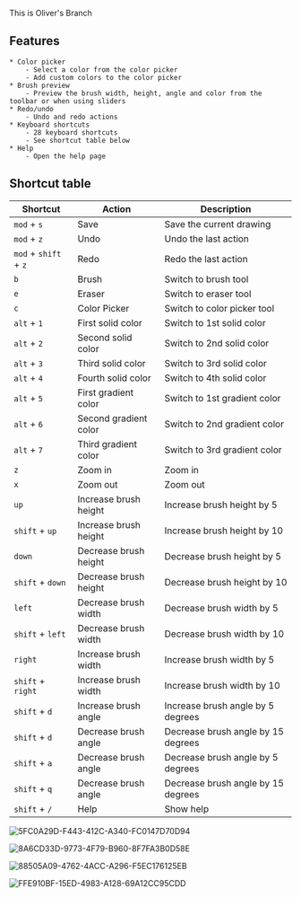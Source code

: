 This is Oliver's Branch

<!--

List of shortcuts:
{
    triggers: ["mod+s"],
    name: "save",
    description: "Save the current drawing",
  },
  {
    triggers: ["mod+z"],
    name: "undo",
    description: "Undo the last action",
  },
  {
    triggers: ["mod+shift+z"],
    name: "redo",
    description: "Redo the last action",
  },
  {
    triggers: ["b"],
    name: "brush",
    description: "Switch to brush tool",
  },
  {
    triggers: ["e"],
    name: "eraser",
    description: "Switch to eraser tool",
  },
  {
    triggers: ["c"],
    name: "Color Picker",
    description: "Switch to color picker tool",
  },
  {
    triggers: ["alt+1"],
    name: "First solid color",
    description: "Switch to 1st solid color",
  },
  {
    triggers: ["alt+2"],
    name: "Second solid color",
    description: "Switch to 2nd solid color",
  },
  {
    triggers: ["alt+3"],
    name: "Third solid color",
    description: "Switch to 3rd solid color",
  },
  {
    triggers: ["alt+4"],
    name: "Fourth solid color",
    description: "Switch to 4th solid color",
  },
  {
    triggers: ["alt+5"],
    name: "First gradient color",
    description: "Switch to 1st gradient color",
  },
  {
    triggers: ["alt+6"],
    name: "Second gradient color",
    description: "Switch to 2nd gradient color",
  },
  {
    triggers: ["alt+7"],
    name: "Third gradient color",
    description: "Switch to 3rd gradient color",
  },
  {
    triggers: ["z"],
    name: "zoom in",
    description: "Zoom in",
  },
  {
    triggers: ["x"],
    name: "zoom out",
    description: "Zoom out",
  },
  {
    triggers: ["up", "w"],
    name: "Increase brush height",
    description: "Increase brush height by 5",
  },
  {
    triggers: ["shift+up", "shift+w"],
    name: "Increase brush height",
    description: "Increase brush height by 10",
  },
  {
    triggers: ["down", "s"],
    name: "Decrease brush height",
    description: "Decrease brush height by 5",
  },
  {
    triggers: ["shift+down", "shift+s"],
    name: "Decrease brush height",
    description: "Decrease brush height by 10",
  },
  {
    triggers: ["left", "a"],
    name: "Decrease brush width",
    description: "Decrease brush width by 5",
  },
  {
    triggers: ["shift+left", "shift+a"],
    name: "Decrease brush width",
    description: "Decrease brush width by 10",
  },
  {
    triggers: ["right", "d"],
    name: "Increase brush width",
    description: "Increase brush width by 5",
  },
  {
    triggers: ["shift+right", "shift+d"],
    name: "Increase brush width",
    description: "Increase brush width by 10",
  },
  {
    triggers: ["shift+d", "e"],
    name: "Increase brush angle",
    description: "Increase brush angle by 5 degrees",
  },
  {
    triggers: ["shift+d"],
    name: "Decrease brush angle",
    description: "Decrease brush angle by 15 degrees",
  },
  {
    triggers: ["shift+a", "q"],
    name: "Decrease brush angle",
    description: "Decrease brush angle by 5 degrees",
  },
  {
    triggers: ["shift+q"],
    name: "Decrease brush angle",
    description: "Decrease brush angle by 15 degrees",
  },
  {
    triggers: ["shift+/"],
    name: "Help",
    description: "Show help",
  },


 -->

## Features

    * Color picker
        - Select a color from the color picker
        - Add custom colors to the color picker
    * Brush preview
        - Preview the brush width, height, angle and color from the toolbar or when using sliders
    * Redo/undo
        - Undo and redo actions
    * Keyboard shortcuts
        - 28 keyboard shortcuts
        - See shortcut table below
    * Help
        - Open the help page

## Shortcut table

| Shortcut | Action | Description |
| -------- | ------ | ----------- |
| `mod` + `s` | Save | Save the current drawing |
| `mod` + `z` | Undo | Undo the last action |
| `mod` + `shift` + `z` | Redo | Redo the last action |
| `b` | Brush | Switch to brush tool |
| `e` | Eraser | Switch to eraser tool |
| `c` | Color Picker | Switch to color picker tool |
| `alt` + `1` | First solid color | Switch to 1st solid color |
| `alt` + `2` | Second solid color | Switch to 2nd solid color |
| `alt` + `3` | Third solid color | Switch to 3rd solid color |
| `alt` + `4` | Fourth solid color | Switch to 4th solid color |
| `alt` + `5` | First gradient color | Switch to 1st gradient color |
| `alt` + `6` | Second gradient color | Switch to 2nd gradient color |
| `alt` + `7` | Third gradient color | Switch to 3rd gradient color |
| `z` | Zoom in | Zoom in |
| `x` | Zoom out | Zoom out |
| `up` | Increase brush height | Increase brush height by 5 |
| `shift` + `up` | Increase brush height | Increase brush height by 10 |
| `down` | Decrease brush height | Decrease brush height by 5 |
| `shift` + `down` | Decrease brush height | Decrease brush height by 10 |
| `left` | Decrease brush width | Decrease brush width by 5 |
| `shift` + `left` | Decrease brush width | Decrease brush width by 10 |
| `right` | Increase brush width | Increase brush width by 5 |
| `shift` + `right` | Increase brush width | Increase brush width by 10 |
| `shift` + `d` | Increase brush angle | Increase brush angle by 5 degrees |
| `shift` + `d` | Decrease brush angle | Decrease brush angle by 15 degrees |
| `shift` + `a` | Decrease brush angle | Decrease brush angle by 5 degrees |
| `shift` + `q` | Decrease brush angle | Decrease brush angle by 15 degrees |
| `shift` + `/` | Help | Show help |

![5FC0A29D-F443-412C-A340-FC0147D70D94](https://user-images.githubusercontent.com/13263720/178132307-8288c94b-d16c-4b5e-b211-3f3685bc7bc2.png)

![8A6CD33D-9773-4F79-B960-8F7FA3B0D58E](https://user-images.githubusercontent.com/13263720/178132331-c705e186-078b-40b7-a626-aa6419b8f117.png)

![88505A09-4762-4ACC-A296-F5EC176125EB](https://user-images.githubusercontent.com/13263720/178132343-595c64e6-a88d-448e-bf2b-2f03fe3f0245.png)

![FFE910BF-15ED-4983-A128-69A12CC95CDD](https://user-images.githubusercontent.com/13263720/178132346-d8ee8898-02cc-4177-ae91-15a2e731a534.png)
